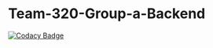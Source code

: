 # Team-320-Group-a-Backend

[![Codacy Badge](https://api.codacy.com/project/badge/Grade/ae68f595760a4b3aaeebbfac734eb2cf)](https://app.codacy.com/gh/BuildForSDGCohort2/Team-320-Group-a-Backend?utm_source=github.com&utm_medium=referral&utm_content=BuildForSDGCohort2/Team-320-Group-a-Backend&utm_campaign=Badge_Grade_Settings)